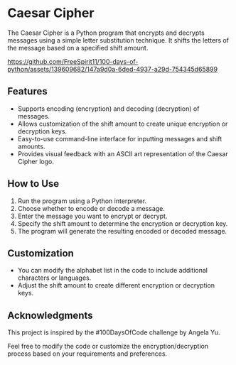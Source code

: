# Caesar Cipher

The Caesar Cipher is a Python program that encrypts and decrypts messages using a simple letter substitution technique. It shifts the letters of the message based on a specified shift amount.

https://github.com/FreeSpirit11/100-days-of-python/assets/139609682/147a9d0a-6ded-4937-a29d-754345d65899

## Features

- Supports encoding (encryption) and decoding (decryption) of messages.
- Allows customization of the shift amount to create unique encryption or decryption keys.
- Easy-to-use command-line interface for inputting messages and shift amounts.
- Provides visual feedback with an ASCII art representation of the Caesar Cipher logo.

## How to Use

1. Run the program using a Python interpreter.
2. Choose whether to encode or decode a message.
3. Enter the message you want to encrypt or decrypt.
4. Specify the shift amount to determine the encryption or decryption key.
5. The program will generate the resulting encoded or decoded message.

## Customization
- You can modify the alphabet list in the code to include additional characters or languages.
- Adjust the shift amount to create different encryption or decryption keys.

## Acknowledgments
This project is inspired by the #100DaysOfCode challenge by Angela Yu.

Feel free to modify the code or customize the encryption/decryption process based on your requirements and preferences.
